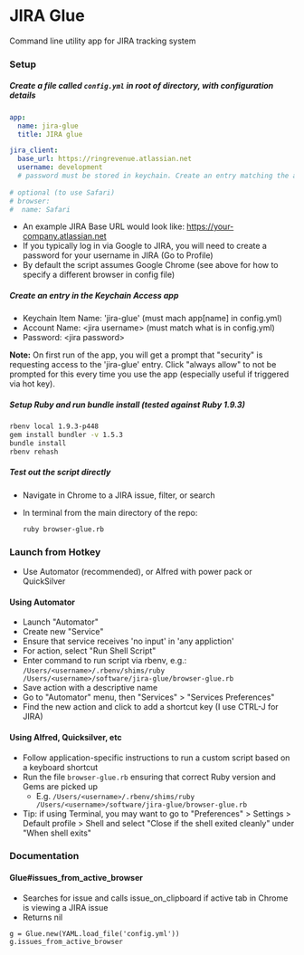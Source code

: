 JIRA Glue
=========

Command line utility app for JIRA tracking system

### Setup

##### Create a file called `config.yml` in root of directory, with configuration details

```yaml
app:
  name: jira-glue
  title: JIRA glue

jira_client:     
  base_url: https://ringrevenue.atlassian.net
  username: development
  # password must be stored in keychain. Create an entry matching the app_name
  
# optional (to use Safari)
# browser:
#  name: Safari
```
   
 * An example JIRA Base URL would look like: https://your-company.atlassian.net    
 * If you typically log in via Google to JIRA, you will need to create a password for your username in JIRA (Go to Profile)
 * By default the script assumes Google Chrome (see above for how to specify a different browser in config file)
 
##### Create an entry in the **Keychain Access** app
 * Keychain Item Name: 'jira-glue' (must mach app[name] in config.yml)
 * Account Name: &lt;jira username&gt; (must match what is in config.yml)
 * Password: &lt;jira password&gt;

**Note:** On first run of the app, you will get a prompt that "security" is requesting access to the 'jira-glue' entry. Click "always allow" to not be prompted for this every time you use the app (especially useful if triggered via hot key).

##### Setup Ruby and run bundle install (tested against Ruby 1.9.3)

```bash
rbenv local 1.9.3-p448
gem install bundler -v 1.5.3
bundle install
rbenv rehash
```

##### Test out the script directly
 * Navigate in Chrome to a JIRA issue, filter, or search
 * In terminal from the main directory of the repo:

    ```
    ruby browser-glue.rb
    ```

### Launch from Hotkey

* Use Automator (recommended), or Alfred with power pack or QuickSilver

#### Using Automator
* Launch "Automator"
* Create new "Service"
* Ensure that service receives 'no input' in 'any appliction'
* For action, select "Run Shell Script"
* Enter command to run script via rbenv, e.g.: `/Users/<username>/.rbenv/shims/ruby /Users/<username>/software/jira-glue/browser-glue.rb`
* Save action with a descriptive name
* Go to "Automator" menu, then "Services" > "Services Preferences"
* Find the new action and click to add a shortcut key (I use CTRL-J for JIRA)

#### Using Alfred, Quicksilver, etc
* Follow application-specific instructions to run a custom script based on a keyboard shortcut
* Run the file `browser-glue.rb` ensuring that correct Ruby version and Gems are picked up
  * E.g. `/Users/<username>/.rbenv/shims/ruby /Users/<username>/software/jira-glue/browser-glue.rb`
* Tip: if using Terminal, you may want to go to "Preferences" > Settings > Default profile > Shell and select "Close if the shell exited cleanly" under "When shell exits"

### Documentation

#### Glue#issues_from_active_browser

* Searches for issue and calls issue_on_clipboard if active tab in Chrome is viewing a JIRA issue
* Returns nil
```
g = Glue.new(YAML.load_file('config.yml'))
g.issues_from_active_browser
```
